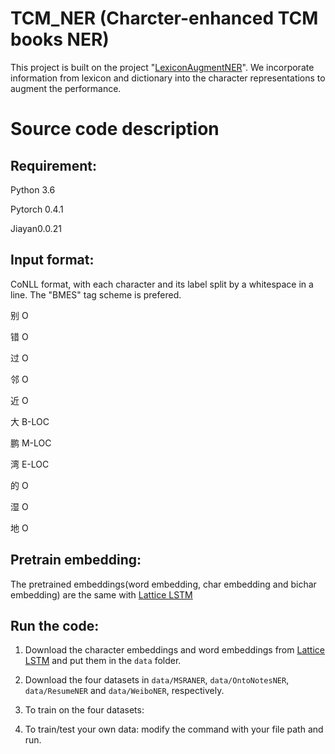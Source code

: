 # TCM_NER  (Charcter-enhanced TCM books NER)
This project is built on the project "[LexiconAugmentNER](https://github.com/v-mipeng/LexiconAugmentedNER)".
We incorporate information from lexicon and dictionary into the character representations to augment the performance.

# Source code description
## Requirement:
Python 3.6

Pytorch 0.4.1

Jiayan0.0.21

## Input format:
CoNLL format, with each character and its label split by a whitespace in a line. The "BMES" tag scheme is prefered.

别 O 

错 O

过 O

邻 O

近 O

大 B-LOC

鹏 M-LOC

湾 E-LOC

的 O

湿 O

地 O

## Pretrain embedding:
The pretrained embeddings(word embedding, char embedding and bichar embedding) are the same with [Lattice LSTM](https://www.aclweb.org/anthology/P18-1144)

## Run the code:
1. Download the character embeddings and word embeddings from [Lattice LSTM](https://github.com/jiesutd/LatticeLSTM) and put them in the `data` folder.
2. Download the four datasets in `data/MSRANER`, `data/OntoNotesNER`, `data/ResumeNER` and `data/WeiboNER`, respectively.
3. To train on the four datasets:



4. To train/test your own data: modify the command with your file path and run.

